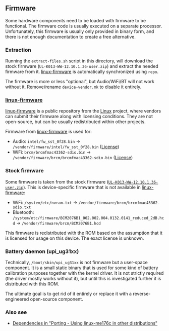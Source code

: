 ## Firmware
Some hardware components need to be loaded with firmware to be functional.
The firmware code is usually executed on a separate processor.
Unfortunately, this firmware is usually only provided in binary form,
and there is not enough documentation to create a free alternative.

### Extraction
Running the `extract-files.sh` script in this directory, will download the
stock firmware (`UL-K013-WW-12.10.1.36-user.zip`) and extract the needed firmware
from it. [linux-firmware] is automatically synchronized using `repo`.

The firmware is more or less "optional", but Audio/WiFi/BT will not work without it.
Remove/rename `device-vendor.mk` to disable it entirely.

### [linux-firmware]
[linux-firmware] is a public repository from the [Linux] project, where vendors
can submit their firmware along with licensing conditions. They are not open-source,
but can be usually redistributed within other projects.

Firmware from [linux-firmware] is used for:

  - Audio: `intel/fw_sst_0f28.bin` -> `/vendor/firmware/intel/fw_sst_0f28.bin`
    ([License](https://git.kernel.org/pub/scm/linux/kernel/git/firmware/linux-firmware.git/tree/LICENCE.fw_sst_0f28))
  - WiFi: `brcm/brcmfmac43362-sdio.bin` -> `/vendor/firmware/brcm/brcmfmac43362-sdio.bin`
    ([License](https://git.kernel.org/pub/scm/linux/kernel/git/firmware/linux-firmware.git/tree/LICENCE.broadcom_bcm43xx))

### Stock firmware
Some firmware is taken from the stock firmware
([`UL-K013-WW-12.10.1.36-user.zip`](https://dlcdnets.asus.com/pub/ASUS/EeePAD/ME176C/UL-K013-WW-12.10.1.36-user.zip)).
This is device-specific firmware that is not available in [linux-firmware]:

 - WiFi: `/system/etc/nvram.txt` -> `/vendor/firmware/brcm/brcmfmac43362-sdio.txt`
 - Bluetooth: `/system/etc/firmware/BCM2076B1_002.002.004.0132.0141_reduced_2dB.hcd`
   -> `/vendor/firmware/brcm/BCM2076B1.hcd`

This firmware is redistributed with the ROM based on the assumption that it is
licensed for usage on this device. The exact license is unknown.

### Battery daemon (upi_ug31xx)
Technically, `/boot/sbin/upi_ug31xx` is not firmware but a user-space component.
It is a small static binary that is used for some kind of battery calibration
purposes together with the kernel driver. It is not strictly required (the driver
mostly works without it), but until this is investigated further it is distributed
with this ROM.

The ultimate goal is to get rid of it entirely or replace it with a reverse-engineered
open-source component.

### Also see
- [Dependencies in "Porting - Using linux-me176c in other distributions"](https://github.com/me176c-dev/linux-me176c/blob/master/porting.md#dependencies)

[linux-firmware]: https://git.kernel.org/pub/scm/linux/kernel/git/firmware/linux-firmware.git/
[Linux]: https://www.kernel.org
